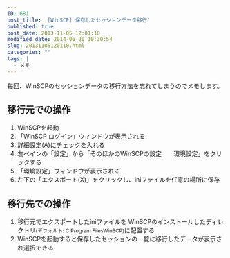 ```yaml
---
ID: 681
post_title: '[WinSCP] 保存したセッションデータ移行'
published: true
post_date: 2013-11-05 12:01:10
modified_date: 2014-06-20 10:30:54
slug: 20131105120110.html
categories: ""
tags: |
  - メモ
---
```

毎回、WinSCPのセッションデータの移行方法を忘れてしまうのでメモします。
<!--more-->
<h2>移行元での操作</h2>
<ol>
<li>WinSCPを起動</li>
<li>「WinSCP ログイン」ウィンドウが表示される</li>
<li>詳細設定(A)にチェックを入れる</li>
<li>左ペインの「設定」から「そのほかのWinSCPの設定　　環境設定」をクリックする</li>
<li>「環境設定」ウィンドウが表示される</li>
<li>左下の「エクスポート(X)」をクリックし、iniファイルを任意の場所に保存</li>
</ol>

<h2>移行先での操作</h2>
<ol>
<li>移行元でエクスポートしたiniファイルを
WinSCPのインストールしたディレクトリ<small>(デフォルト: C:Program FilesWinSCP)</small>に配置する</li>
<li>WinSCPを起動すると保存したセッションの一覧に移行したデータが表示され選択できる</li>
</ol>